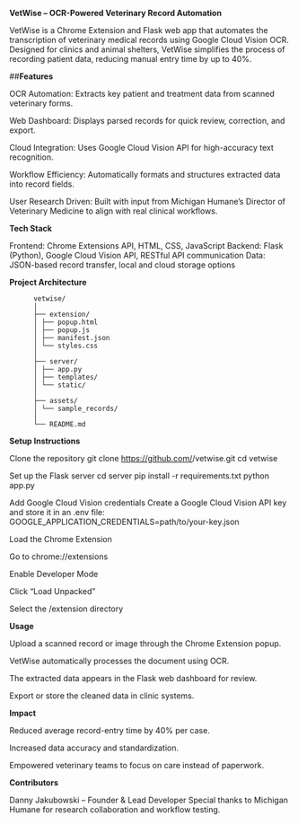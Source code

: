 **VetWise – OCR-Powered Veterinary Record Automation**

VetWise is a Chrome Extension and Flask web app that automates the transcription of veterinary medical records using Google Cloud Vision OCR. Designed for clinics and animal shelters, VetWise simplifies the process of recording patient data, reducing manual entry time by up to 40%.

##**Features**

OCR Automation: Extracts key patient and treatment data from scanned veterinary forms.

Web Dashboard: Displays parsed records for quick review, correction, and export.

Cloud Integration: Uses Google Cloud Vision API for high-accuracy text recognition.

Workflow Efficiency: Automatically formats and structures extracted data into record fields.

User Research Driven: Built with input from Michigan Humane’s Director of Veterinary Medicine to align with real clinical workflows.



**Tech Stack**

  Frontend: Chrome Extensions API, HTML, CSS, JavaScript
  Backend: Flask (Python), Google Cloud Vision API, RESTful API communication
  Data: JSON-based record transfer, local and cloud storage options



**Project Architecture**

		  vetwise/ 
		  │
		  ├── extension/
		  │ ├── popup.html
		  │ ├── popup.js
		  │ ├── manifest.json
		  │ └── styles.css
		  │
		  ├── server/
		  │ ├── app.py
		  │ ├── templates/
		  │ └── static/
		  │
		  ├── assets/
		  │ └── sample_records/
		  │
		  └── README.md



**Setup Instructions**

  Clone the repository
  git clone https://github.com/<your-username>/vetwise.git
  cd vetwise
  
  Set up the Flask server
  cd server
  pip install -r requirements.txt
  python app.py
  
  Add Google Cloud Vision credentials
  Create a Google Cloud Vision API key and store it in an .env file:
  GOOGLE_APPLICATION_CREDENTIALS=path/to/your-key.json
  
  Load the Chrome Extension
  
  Go to chrome://extensions
  
  Enable Developer Mode
  
  Click “Load Unpacked”
  
  Select the /extension directory



**Usage**

  Upload a scanned record or image through the Chrome Extension popup.
  
  VetWise automatically processes the document using OCR.
  
  The extracted data appears in the Flask web dashboard for review.
  
  Export or store the cleaned data in clinic systems.



**Impact**

  Reduced average record-entry time by 40% per case.
  
  Increased data accuracy and standardization.
  
  Empowered veterinary teams to focus on care instead of paperwork.



**Contributors**

Danny Jakubowski – Founder & Lead Developer
Special thanks to Michigan Humane for research collaboration and workflow testing.
